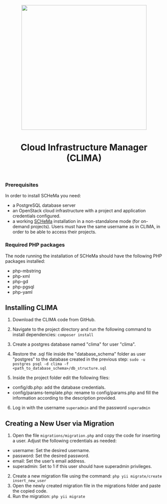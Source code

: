 <p align="center">
  <img src="https://raw.githubusercontent.com/athenarc/clima/master/web/img/layouts/clima-logo-h.png" width="400px"/>
  <h1 align="center">Cloud Infrastructure Manager (CLIMA)</h1>
  <br />
</p>

### Prerequisites
In order to install SCHeMa you need:
* a PostgreSQL database server
* an OpenStack cloud infrastructure with a project and application credentials configured.
* a working [SCHeMa](https://github.com/athenarc/schema) installation in a non-standalone mode (for on-demand projects). Users must have the same username as in CLIMA, in order to be able to access their projects.

### Required PHP packages
The node running the installation of SCHeMa should have the following PHP packages installed:
* php-mbstring
* php-xml
* php-gd
* php-pgsql
* php-yaml



## Installing CLIMA

1. Download the CLIMA code from GitHub.
2. Navigate to the project directory and run the following command to install dependencies: ```composer install```

3. Create a postgres database named "clima" for user "clima".

4. Restore the .sql file inside the "database_schema" folder as user "postgres" to the database created in the previous step:
   ```sudo -u postgres psql -d clima -f <path_to_database_schema>/db_structure.sql```

5. Inside the project folder edit the following files:
* config/db.php: add the database credentials.
* config/params-template.php: rename to config/params.php and fill the information according to the description provided.

6. Log in with the username ```superadmin``` and the password ```superadmin```

## Creating a New User via Migration

1. Open the file ```migrations/migration.php``` and copy the code for inserting a user.
   Adjust the following credentials as needed:

* username: Set the desired username.
* password: Set the desired password.
* email: Set the user’s email address.
* superadmin: Set to 1 if this user should have superadmin privileges.

2. Create a new migration file using the command: ```php yii migrate/create insert_new_user```
3. Open the newly created migration file in the migrations folder and paste the copied code.
4. Run the migration: ```php yii migrate```

